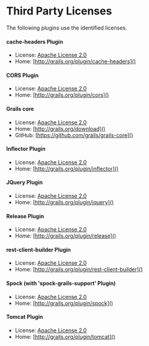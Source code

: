 
# Third Party Licenses
The following plugins use the identified licenses.

#### cache-headers Plugin
- License: [Apache License 2.0](http://www.apache.org/licenses/LICENSE-2.0.txt)
- Home: [http://grails.org/plugin/cache-headers]()

#### CORS Plugin
- License: [Apache License 2.0](http://www.apache.org/licenses/LICENSE-2.0.txt)
- Home: [http://grails.org/plugin/cors]()

#### Grails core
- License: [Apache License 2.0](http://www.apache.org/licenses/LICENSE-2.0.txt)
- Home: [http://grails.org/download]()
- GitHub: [https://github.com/grails/grails-core]()

#### Inflector Plugin
- License: [Apache License 2.0](http://www.apache.org/licenses/LICENSE-2.0.txt)
- Home: [http://grails.org/plugin/inflector]()

#### JQuery Plugin
- License: [Apache License 2.0](http://www.apache.org/licenses/LICENSE-2.0.txt)
- Home: [http://grails.org/plugin/jquery]()

#### Release Plugin
- License: [Apache License 2.0](http://www.apache.org/licenses/LICENSE-2.0.txt)
- Home: [http://grails.org/plugin/release]()

#### rest-client-builder Plugin
- License: [Apache License 2.0](http://www.apache.org/licenses/LICENSE-2.0.txt)
- Home: [http://grails.org/plugin/rest-client-builder]()

#### Spock (with 'spock-grails-support' Plugin)
- License: [Apache License 2.0](http://www.apache.org/licenses/LICENSE-2.0.txt)
- Home: [http://grails.org/plugin/spock]()

#### Tomcat Plugin
- License: [Apache License 2.0](http://www.apache.org/licenses/LICENSE-2.0.txt)
- Home: [http://grails.org/plugin/tomcat]()
